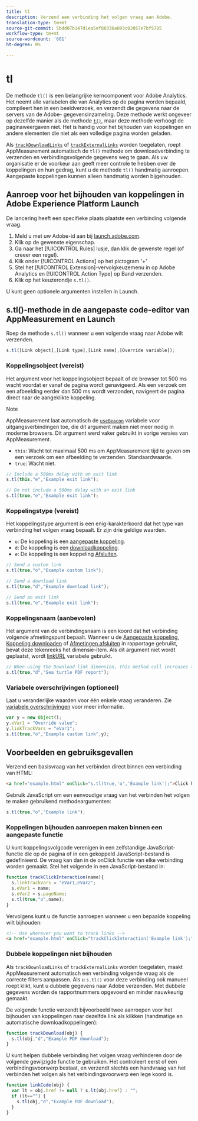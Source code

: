 ```yaml
---
title: tl
description: Verzend een verbinding het volgen vraag aan Adobe.
translation-type: tm+mt
source-git-commit: 5bdd07b147d1ea5ef80336a893c02057e7bf5785
workflow-type: tm+mt
source-wordcount: '601'
ht-degree: 0%

---
```



# tl

De methode `tl()` is een belangrijke kerncomponent voor Adobe Analytics. Het neemt alle variabelen die van Analytics op de pagina worden bepaald, compileert hen in een beeldverzoek, en verzendt die gegevens naar de servers van de Adobe- gegevensinzameling. Deze methode werkt ongeveer op dezelfde manier als de methode [`t()`](t-method.md), maar deze methode verhoogt de paginaweergaven niet. Het is handig voor het bijhouden van koppelingen en andere elementen die niet als een volledige pagina worden geladen.

Als [`trackDownloadLinks`](../config-vars/trackdownloadlinks.md) of [`trackExternalLinks`](../config-vars/trackexternallinks.md) worden toegelaten, roept AppMeasurement automatisch de `tl()` methode om downloadverbinding te verzenden en verbindingsvolgende gegevens weg te gaan. Als uw organisatie er de voorkeur aan geeft meer controle te hebben over de koppelingen en hun gedrag, kunt u de methode `tl()` handmatig aanroepen. Aangepaste koppelingen kunnen alleen handmatig worden bijgehouden.

## Aanroep voor het bijhouden van koppelingen in Adobe Experience Platform Launch

De lancering heeft een specifieke plaats plaatste een verbinding volgende vraag.

1. Meld u met uw Adobe-id aan bij [launch.adobe.com](https://launch.adobe.com).
1. Klik op de gewenste eigenschap.
1. Ga naar het [!UICONTROL Rules] lusje, dan klik de gewenste regel (of creeer een regel).
1. Klik onder [!UICONTROL Actions] op het pictogram &#39;+&#39;
1. Stel het [!UICONTROL Extension]-vervolgkeuzemenu in op Adobe Analytics en [!UICONTROL Action Type] op Band verzenden.
1. Klik op het keuzerondje `s.tl()`.

U kunt geen optionele argumenten instellen in Launch.

## s.tl()-methode in de aangepaste code-editor van AppMeasurement en Launch

Roep de methode `s.tl()` wanneer u een volgende vraag naar Adobe wilt verzenden.

```js
s.tl([Link object],[Link type],[Link name],[Override variable]);
```

### Koppelingsobject (vereist)

Het argument voor het koppelingsobject bepaalt of de browser tot 500 ms wacht voordat er vanaf de pagina wordt genavigeerd. Als een verzoek om een afbeelding eerder dan 500 ms wordt verzonden, navigeert de pagina direct naar de aangeklikte koppeling.

>[!NOTE]
>
>AppMeasurement laat automatisch de [`useBeacon`](../config-vars/usebeacon.md) variabele voor uitgangsverbindingen toe, die dit argument maken niet meer nodig in moderne browsers. Dit argument werd vaker gebruikt in vorige versies van AppMeasurement.

* `this`: Wacht tot maximaal 500 ms om AppMeasurement tijd te geven om een verzoek om een afbeelding te verzenden. Standaardwaarde.
* `true`: Wacht niet.

```JavaScript
// Include a 500ms delay with an exit link
s.tl(this,"e","Example exit link");

// Do not include a 500ms delay with an exit link
s.tl(true,"e","Example exit link");
```

### Koppelingstype (vereist)

Het koppelingstype argument is een enig-karakterkoord dat het type van verbinding het volgen vraag bepaalt. Er zijn drie geldige waarden.

* `o`: De koppeling is een  [aangepaste koppeling](/help/components/dimensions/custom-link.md).
* `d`: De koppeling is een  [downloadkoppeling](/help/components/dimensions/download-link.md).
* `e`: De koppeling is een koppeling  [Afsluiten](/help/components/dimensions/exit-link.md).

```js
// Send a custom link
s.tl(true,"o","Example custom link");

// Send a download link
s.tl(true,"d","Example download link");

// Send an exit link
s.tl(true,"e","Example exit link");
```

### Koppelingsnaam (aanbevolen)

Het argument van de verbindingsnaam is een koord dat het verbinding volgende afmetingspunt bepaalt. Wanneer u de [Aangepaste koppeling](/help/components/dimensions/custom-link.md), [Koppeling downloaden](/help/components/dimensions/download-link.md) of [Afmetingen afsluiten](/help/components/dimensions/exit-link.md) in rapportage gebruikt, bevat deze tekenreeks het dimensie-item. Als dit argument niet wordt geplaatst, wordt [linkURL](../config-vars/linkurl.md) variabele gebruikt.

```js
// When using the Download link dimension, this method call increases the occurrences metric for "Sea turtle PDF report" by 1.
s.tl(true,"d","Sea turtle PDF report");
```

### Variabele overschrijvingen (optioneel)

Laat u veranderlijke waarden voor één enkele vraag veranderen. Zie [variabele overschrijvingen](../../js/overrides.md) voor meer informatie.

```js
var y = new Object();
y.eVar1 = "Override value";
y.linkTrackVars = "eVar1";
s.tl(true,"o","Example custom link",y);
```

## Voorbeelden en gebruiksgevallen

Verzend een basisvraag van het verbinden direct binnen een verbinding van HTML:

```HTML
<a href="example.html" onClick="s.tl(true,'o','Example link');">Click here</a>
```

Gebruik JavaScript om een eenvoudige vraag van het verbinden het volgen te maken gebruikend methodeargumenten:

```JavaScript
s.tl(true,"o","Example link");
```

### Koppelingen bijhouden aanroepen maken binnen een aangepaste functie

U kunt koppelingsvolgcode verenigen in een zelfstandige JavaScript-functie die op de pagina of in een gekoppeld JavaScript-bestand is gedefinieerd. De vraag kan dan in de onClick functie van elke verbinding worden gemaakt. Stel het volgende in een JavaScript-bestand in:

```JavaScript
function trackClickInteraction(name){
  s.linkTrackVars = "eVar1,eVar2";
  s.eVar1 = name;
  s.eVar2 = s.pageName;
  s.tl(true,"o",name);
}
```

Vervolgens kunt u de functie aanroepen wanneer u een bepaalde koppeling wilt bijhouden:

```HTML
<!-- Use wherever you want to track links -->
<a href="example.html" onClick="trackClickInteraction('Example link');">Click here</a>
```

### Dubbele koppelingen niet bijhouden

Als `trackDownloadLinks` of `trackExternalLinks` worden toegelaten, maakt AppMeasurement automatisch een verbinding volgende vraag als de correcte filters aanpassen. Als u `s.tl()` voor deze verbinding ook manueel roept klikt, kunt u dubbele gegevens naar Adobe verzenden. Met dubbele gegevens worden de rapportnummers opgevoerd en minder nauwkeurig gemaakt.

De volgende functie verzendt bijvoorbeeld twee aanroepen voor het bijhouden van koppelingen naar dezelfde link als klikken (handmatige en automatische downloadkoppelingen):

```JavaScript
function trackDownload(obj) {
  s.tl(obj,"d","Example PDF download");
}
```

U kunt helpen dubbele verbinding het volgen vraag verhinderen door de volgende gewijzigde functie te gebruiken. Het controleert eerst of een verbindingsvoorwerp bestaat, en verzendt slechts een handvraag van het verbinden het volgen als het verbindingsvoorwerp een lege koord is.

```JavaScript
function linkCode(obj) {
  var lt = obj.href != null ? s.lt(obj.href) : "";
  if (lt=="") {
    s.tl(obj,"d","Example PDF download");
  }
}
```
